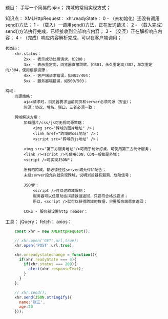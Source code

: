 题目：
    手写一个简易的ajax；
    跨域的常用实现方式；

知识点：
    XMLHttpRequest：
        xhr.readyState：
            0 - （未初始化）还没有调用send()方法；
            1 - （载入）一调用send()方法，正在发送请求；
            2 - （载入完成）send()方法执行完成，已经接收到全部响应内容；
            3 - （交互）正在解析响应内容；
            4 - （完成）响应内容解析完成，可以在客户端调用；

    状态码：
        xhr.status：
            2xx - 表示成功处理请求，如200；
            3xx - 表示重定向，浏览器直接跳转，如301，永久重定向/302，单次重定向/304，使用缓存资源；
            4xx - 客户端请求错误，如403/404；
            5xx - 服务器端错误，如500/503；

    跨域：
        同源策略：
            ajax请求时，浏览器要求当前网页和server必须同源（安全）；
            同源：协议、域名、端口，三者必须一致；

        跨域解决方案：
            加载图片/css/js可无视同源策略：
                <img src="跨域的图片地址" />；
                <link href="跨域的css地址" />；
                <script src="跨域的js地址" />；

            <img src="第三方服务地址"/>可用于统计打点，可使用第三方统计服务；
            <link /><script />可使用CDN，CDN一般都是外域；
            <script />可实现JSONP；

            所有的跨域，都必须经过server端允许和配合；
            未经server段允许就实现跨域，说明浏览器有漏洞，危险信号；

            JSONP：
                <script />可绕过跨域限制；
                服务器可以任意动态拼接数据返回，只要符合格式要求；
                所以，<script />就可以获得跨域的数据，只要服务端愿意返回；

            CORS - 服务器设置http header；

工具：
    jQuery；
    fetch；
    axios；

```js
    const xhr = new XMLHttpRequest();

    // xhr.open('GET',url,true);
    xhr.open('POST',url,true);

    xhr.onreadystatechange = function(){
      if(xhr.readyState === 4){
        if(xhr.status === 200){
          alert(xhr.responseText);
        }
      }
    };

    // xhr.send();
    xhr.send(JSON.stringify({
      name:'张三',
      age:20
    }));
```

